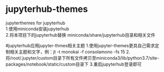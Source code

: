 # jupyterhub-themes
jupyterthemes for jupyterhub  
1.使用miniconda安装jupyterhub  
2.将本项目下的jupyterhub替换 miniconda/share/jupyterhub目录和相关文件  

#jupyterhub应用jupyter-thmes相关主题
1.使用jupyter-themes更具自己需求定制相关主题和文字，例：jt -t monokai -f consolamono -fs 15
2.将/root/.jupyter/custom目录下所有文件拷贝至miniconda3/lib/python3.7/site-packages/notebook/static/custom目录下
3.重启jupyterhub登录即可
